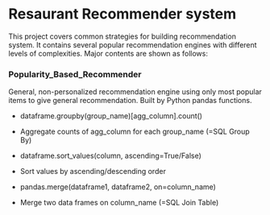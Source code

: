 # Resaurant Recommender system 
This project covers common strategies for building recommendation system. It contains several popular recommendation engines with different levels of complexities. Major contents are shown as follows:

### Popularity_Based_Recommender
General, non-personalized recommendation engine using only most popular items to give general recommendation. Built by Python pandas functions.
- dataframe.groupby(group_name)[agg_column].count()
 - Aggregate counts of agg_column for each group_name (=SQL Group By)
 
- dataframe.sort_values(column, ascending=True/False)
 - Sort values by ascending/descending order
 
- pandas.merge(dataframe1, dataframe2, on=column_name)
 - Merge two data frames on column_name (=SQL Join Table)
